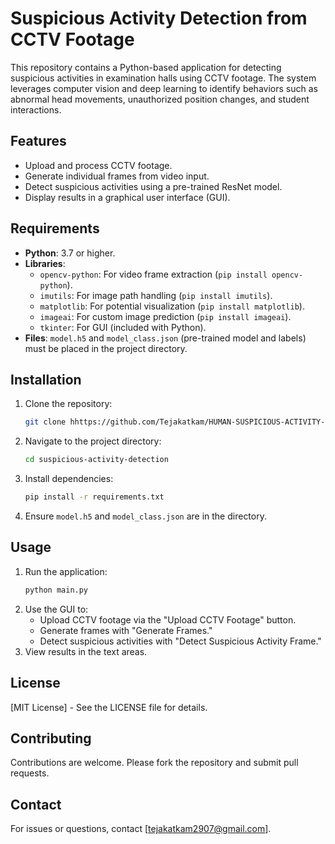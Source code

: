 # Suspicious Activity Detection from CCTV Footage

This repository contains a Python-based application for detecting suspicious activities in examination halls using CCTV footage. The system leverages computer vision and deep learning to identify behaviors such as abnormal head movements, unauthorized position changes, and student interactions.

## Features
- Upload and process CCTV footage.
- Generate individual frames from video input.
- Detect suspicious activities using a pre-trained ResNet model.
- Display results in a graphical user interface (GUI).

## Requirements
- **Python**: 3.7 or higher.
- **Libraries**:
  - `opencv-python`: For video frame extraction (`pip install opencv-python`).
  - `imutils`: For image path handling (`pip install imutils`).
  - `matplotlib`: For potential visualization (`pip install matplotlib`).
  - `imageai`: For custom image prediction (`pip install imageai`).
  - `tkinter`: For GUI (included with Python).
- **Files**: `model.h5` and `model_class.json` (pre-trained model and labels) must be placed in the project directory.

## Installation
1. Clone the repository:
   ```bash
   git clone hhttps://github.com/Tejakatkam/HUMAN-SUSPICIOUS-ACTIVITY-DETECTION.git
   ```
2. Navigate to the project directory:
   ```bash
   cd suspicious-activity-detection
   ```
3. Install dependencies:
   ```bash
   pip install -r requirements.txt
   ```
4. Ensure `model.h5` and `model_class.json` are in the directory.

## Usage
1. Run the application:
   ```bash
   python main.py
   ```
2. Use the GUI to:
   - Upload CCTV footage via the "Upload CCTV Footage" button.
   - Generate frames with "Generate Frames."
   - Detect suspicious activities with "Detect Suspicious Activity Frame."
3. View results in the text areas.

## License
[MIT License] - See the LICENSE file for details.

## Contributing
Contributions are welcome. Please fork the repository and submit pull requests.

## Contact
For issues or questions, contact [tejakatkam2907@gmail.com].
